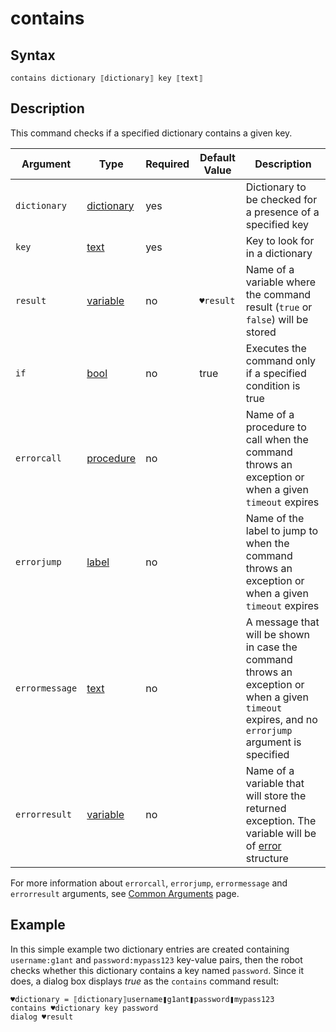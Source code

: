 # contains

## Syntax

```G1ANT
contains dictionary ⟦dictionary⟧ key ⟦text⟧
```

## Description

This command checks if a specified dictionary contains a given key.

| Argument       | Type                                                         | Required | Default Value                                               | Description                                                  |
| -------------- | ------------------------------------------------------------ | -------- | ----------------------------------------------------------- | ------------------------------------------------------------ |
|`dictionary`| [dictionary](https://manual.g1ant.com/link/G1ANT.Language/G1ANT.Language/Structures/DictionaryStructure.md) | yes |  | Dictionary to be checked for a presence of a specified key |
|`key`| [text](https://manual.g1ant.com/link/G1ANT.Language/G1ANT.Language/Structures/TextStructure.md) | yes | | Key to look for in a dictionary |
| `result`       | [variable](https://manual.g1ant.com/link/G1ANT.Language/G1ANT.Language/Structures/VariableStructure.md) | no       | `♥result`                                                   | Name of a variable where the command result (`true` or `false`) will be stored |
| `if`           | [bool](https://manual.g1ant.com/link/G1ANT.Language/G1ANT.Language/Structures/BooleanStructure.md) | no       | true                                                        | Executes the command only if a specified condition is true   |
| `errorcall`    | [procedure](https://manual.g1ant.com/link/G1ANT.Language/G1ANT.Language/Structures/ProcedureStructure.md) | no       |                                                             | Name of a procedure to call when the command throws an exception or when a given `timeout` expires |
| `errorjump`    | [label](https://manual.g1ant.com/link/G1ANT.Language/G1ANT.Language/Structures/LabelStructure.md) | no       |                                                             | Name of the label to jump to when the command throws an exception or when a given `timeout` expires |
| `errormessage` | [text](https://manual.g1ant.com/link/G1ANT.Language/G1ANT.Language/Structures/TextStructure.md) | no       |                                                             | A message that will be shown in case the command throws an exception or when a given `timeout` expires, and no `errorjump` argument is specified |
| `errorresult`  | [variable](https://manual.g1ant.com/link/G1ANT.Language/G1ANT.Language/Structures/VariableStructure.md) | no       |                                                             | Name of a variable that will store the returned exception. The variable will be of [error](https://manual.g1ant.com/link/G1ANT.Language/G1ANT.Language/Structures/ErrorStructure.md) structure  |

For more information about `errorcall`, `errorjump`, `errormessage` and `errorresult` arguments, see [Common Arguments](https://manual.g1ant.com/link/G1ANT.Manual/appendices/common-arguments.md) page.

## Example

In this simple example two dictionary entries are created containing `username:g1ant` and `password:mypass123` key-value pairs, then the robot checks whether this dictionary contains a key named `password`. Since it does, a dialog box displays *true* as the `contains` command result:

```G1ANT
♥dictionary = ⟦dictionary⟧username❚g1ant❚password❚mypass123
contains ♥dictionary key password
dialog ♥result
```

